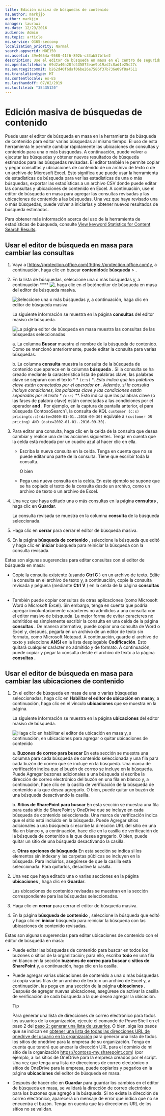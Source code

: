 ```yaml
---
title: Edición masiva de búsquedas de contenido
ms.author: markjjo
author: markjjo
manager: laurawi
ms.date: 12/29/2016
audience: Admin
ms.topic: article
ms.service: O365-seccomp
localization_priority: Normal
search.appverid: MOE150
ms.assetid: 39e4654a-9588-41f6-892b-c33ab57bfbe2
description: Use el editor de búsqueda en masa en el centro de seguridad y cumplimiento de Office 365 o Microsoft 365 para cambiar rápidamente las ubicaciones de consulta y de contenido de una o más búsquedas de contenido.
ms.openlocfilehash: 69d2a40a28fd435873eae9b19ad2c8ad1e25d27c
ms.sourcegitcommit: b262d40f6daf06be26e7586f37b736e09f8a4511
ms.translationtype: MT
ms.contentlocale: es-ES
ms.lasthandoff: 07/02/2019
ms.locfileid: "35435120"
---
```

# <a name="bulk-edit-content-searches"></a>Edición masiva de búsquedas de contenido

Puede usar el editor de búsqueda en masa en la herramienta de búsqueda de contenido para editar varias búsquedas al mismo tiempo. El uso de esta herramienta le permite cambiar rápidamente las ubicaciones de consultas y contenido para una o más búsquedas. A continuación, puede volver a ejecutar las búsquedas y obtener nuevos resultados de búsqueda estimados para las búsquedas revisadas. El editor también le permite copiar y pegar consultas y ubicaciones de contenido de un archivo de texto o de un archivo de Microsoft Excel. Esto significa que puede usar la herramienta de estadísticas de búsqueda para ver las estadísticas de una o más búsquedas, exportar las estadísticas a un archivo CSV donde puede editar las consultas y ubicaciones de contenido en Excel. A continuación, use el editor de búsqueda en masa para agregar las consultas revisadas y las ubicaciones de contenido a las búsquedas. Una vez que haya revisado una o más búsquedas, puede volver a iniciarlas y obtener nuevos resultados de búsqueda estimados.
  
Para obtener más información acerca del uso de la herramienta de estadísticas de búsqueda, consulte [View keyword Statistics for Content Search Results](view-keyword-statistics-for-content-search.md).
  
## <a name="use-the-bulk-search-editor-to-change-queries"></a>Usar el editor de búsqueda en masa para cambiar las consultas

1. Vaya a [https://protection.office.com](https://protection.office.com)y, a continuación, haga clic en buscar **contenido**de **búsqueda** \> .
    
2. En la lista de búsquedas, seleccione una o más búsquedas y, a continuación **** ![, haga clic en el botón](media/1ddb3d18-2f00-4a7b-98a6-817ca5ec7014.png)editor de búsqueda en masa del editor de búsqueda masiva.
    
    ![Seleccione una o más búsquedas y, a continuación, haga clic en editor de búsqueda masiva](media/600c9716-89a2-4451-b111-fa7cfaad2006.png)
  
    La siguiente información se muestra en la página **consultas** del editor masivo de búsqueda. 
    
    ![La página editor de búsqueda en masa muestra las consultas de las búsquedas seleccionadas](media/189659af-cc78-4479-b0bc-a93decad2f6c.png)
  
    a. La columna **Buscar** muestra el nombre de la búsqueda de contenido. Como se mencionó anteriormente, puede editar la consulta para varias búsquedas. 
    
    b. La columna **consulta** muestra la consulta de la búsqueda de contenido que aparece en la columna **búsqueda** . Si la consulta se ha creado mediante la característica lista de palabras clave, las palabras clave se separan con el texto * * `(c:s)` **. Esto indica que las palabras clave están conectadas por el operador **or** . Además, si la consulta incluye condiciones, las palabras clave y las condiciones están separadas por el texto * `(c:c)`* **. Esto indica que las palabras clave (o las fases de palabra clave) están conectadas a las condiciones por el operador **and** . Por ejemplo, en la captura de pantalla anterior, el para búsqueda ContosoSearch1, la consulta de KQL `customer (c:s) pricing(c:c)(date=2000-01-01..2016-09-30)` equivale a `(customer OR pricing) AND (date=2002-01-01..2016-09-30)`.
    
3. Para editar una consulta, haga clic en la celda de la consulta que desea cambiar y realice una de las acciones siguientes. Tenga en cuenta que la celda está rodeada por un cuadro azul al hacer clic en ella.
    
   - Escriba la nueva consulta en la celda. Tenga en cuenta que no se puede editar una parte de la consulta. Tiene que escribir toda la consulta.
    
      O bien
    
    - Pega una nueva consulta en la celda. En este ejemplo se supone que se ha copiado el texto de la consulta desde un archivo, como un archivo de texto o un archivo de Excel.
    
4. Una vez que haya editado una o más consultas en la página **consultas** , haga clic en **Guardar**.
    
    La consulta revisada se muestra en la columna **consulta** de la búsqueda seleccionada. 
    
5. Haga clic en **cerrar** para cerrar el editor de búsqueda masiva. 
    
6. En la página **búsqueda de contenido** , seleccione la búsqueda que editó y haga clic en **iniciar** búsqueda para reiniciar la búsqueda con la consulta revisada. 
    
Estas son algunas sugerencias para editar consultas con el editor de búsqueda en masa:
  
- Copie la consulta existente (usando **Ctrl C** ) en un archivo de texto. Edite la consulta en el archivo de texto y, a continuación, copie la consulta revisada y péguela (mediante **Ctrl V** ) en la celda de la página **consultas** . 
    
- También puede copiar consultas de otras aplicaciones (como Microsoft Word o Microsoft Excel). Sin embargo, tenga en cuenta que podría agregar involuntariamente caracteres no admitidos a una consulta con el editor masivo de búsqueda. La mejor forma de evitar caracteres no admitidos es simplemente escribir la consulta en una celda de la página **consultas** . De manera alternativa, puede copiar una consulta de Word o Excel y, después, pegarla en un archivo de un editor de texto sin formato, como Microsoft Notepad. A continuación, guarde el archivo de texto y seleccione **ANSI** en la lista desplegable **Codificación**. Esto quitará cualquier carácter no admitido y de formato. A continuación, puede copiar y pegar la consulta desde el archivo de texto a la página **consultas** . 
    
  
## <a name="use-the-bulk-search-editor-to-change-content-locations"></a>Usar el editor de búsqueda en masa para cambiar las ubicaciones de contenido

1. En el editor de búsqueda en masa de una o varias búsquedas seleccionadas, haga clic en **Habilitar el editor de ubicación en masa**y, a continuación, haga clic en el vínculo **ubicaciones** que se muestra en la página. 
    
    La siguiente información se muestra en la página **ubicaciones** del editor masivo de búsqueda. 
    
    ![Haga clic en habilitar el editor de ubicación en masa y, a continuación, en ubicaciones para agregar o quitar ubicaciones de contenido](media/a5a468ce-bd63-4c53-bc37-ff64cf769e59.png)
  
    a. **Buzones de correo para buscar** En esta sección se muestra una columna para cada búsqueda de contenido seleccionada y una fila para cada buzón de correo que se incluye en la búsqueda. Una marca de verificación indica que el buzón de correo se incluye en la búsqueda. Puede Agregar buzones adicionales a una búsqueda si escribe la dirección de correo electrónico del buzón en una fila en blanco y, a continuación, hace clic en la casilla de verificación de la búsqueda de contenido a la que desea agregarlo. O bien, puede quitar un buzón de una búsqueda desactivando la casilla.
    
    b. **Sitios de SharePoint para buscar** En esta sección se muestra una fila para cada sitio de SharePoint y OneDrive que se incluye en cada búsqueda de contenido seleccionada. Una marca de verificación indica que el sitio está incluido en la búsqueda. Puede Agregar sitios adicionales a una búsqueda si escribe la dirección URL del sitio en una fila en blanco y, a continuación, hace clic en la casilla de verificación de la búsqueda de contenido a la que desea agregarlo. O bien, puede quitar un sitio de una búsqueda desactivando la casilla.
    
    c. **Otras opciones de búsqueda** En esta sección se indica si los elementos sin indexar y las carpetas públicas se incluyen en la búsqueda. Para incluirlos, asegúrese de que la casilla está seleccionada. Para quitarlos, desactive la casilla.
    
2. Una vez que haya editado una o varias secciones en la página **ubicaciones** , haga clic en **Guardar**.
    
    Las ubicaciones de contenido revisadas se muestran en la sección correspondiente para las búsquedas seleccionadas.
    
3. Haga clic en **cerrar** para cerrar el editor de búsqueda masiva. 
    
4. En la página **búsqueda de contenido** , seleccione la búsqueda que editó y haga clic en **iniciar** búsqueda para reiniciar la búsqueda con las ubicaciones de contenido revisadas. 
    
Estas son algunas sugerencias para editar ubicaciones de contenido con el editor de búsqueda en masa:
  
- Puede editar las búsquedas de contenido para buscar en todos los buzones o sitios de la organización; para ello, escriba **todo** en una fila en blanco en la sección **buzones de correo para buscar** o **sitios de SharePoint** y, a continuación, haga clic en la casilla. 
    
- Puede agregar varias ubicaciones de contenido a una o más búsquedas si copia varias filas de un archivo de texto o un archivo de Excel y, a continuación, las pega en una sección de la página **ubicaciones** . Después de agregar nuevas ubicaciones, asegúrese de activar la casilla de verificación de cada búsqueda a la que desea agregar la ubicación. 
    
    > [!TIP]
    > Para generar una lista de direcciones de correo electrónico para todos los usuarios de la organización, ejecute el comando de PowerShell en el paso 2 del [paso 2: generar una lista de usuarios](search-the-mailbox-and-onedrive-for-business-for-a-list-of-users.md#step-2-generate-a-list-of-users). O bien, siga los pasos que se indican en [obtener una lista de todas las direcciones URL de onedrive del usuario en la organización](https://docs.microsoft.com/onedrive/list-onedrive-urls) para generar una lista de todos los sitios de onedrive para la empresa de su organización. Tenga en cuenta que tendrá que anexar la dirección URL para el dominio de mi sitio de la organización https://contoso-my.sharepoint.com) (por ejemplo, a los sitios de OneDrive para la empresa creados por el script. Una vez que tenga una lista de direcciones de correo electrónico o sitios de OneDrive para la empresa, puede copiarlos y pegarlos en la página **ubicaciones** del editor de búsqueda en masa. 
  
- Después de hacer clic en **Guardar** para guardar los cambios en el editor de búsqueda en masa, se validará la dirección de correo electrónico para los buzones que agregó a la búsqueda. Si no existe la dirección de correo electrónico, aparecerá un mensaje de error que indica que no se encuentra el buzón. Tenga en cuenta que las direcciones URL de los sitios no se validan. 
  

